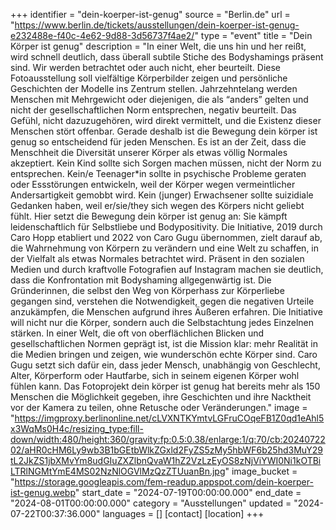 +++
identifier = "dein-koerper-ist-genug"
source = "Berlin.de"
url = "https://www.berlin.de/tickets/ausstellungen/dein-koerper-ist-genug-e232488e-f40c-4e62-9d88-3d56737f4ae2/"
type = "event"
title = "Dein Körper ist genug"
description = "In einer Welt, die uns hin und her reißt, wird schnell deutlich, dass überall subtile Stiche des Bodyshamings präsent sind. Wir werden betrachtet oder auch nicht, eher beurteilt. Diese Fotoausstellung soll vielfältige Körperbilder zeigen und persönliche Geschichten der Modelle ins Zentrum stellen.
Jahrzehntelang werden Menschen mit Mehrgewicht oder diejenigen, die als “anders” gelten und nicht der gesellschaftlichen Norm entsprechen, negativ beurteilt. Das Gefühl, nicht dazuzugehören, wird direkt vermittelt, und die Existenz dieser Menschen stört offenbar. Gerade deshalb ist die Bewegung dein körper ist genug so entscheidend für jeden Menschen. Es ist an der Zeit, dass die Menschheit die Diversität unserer Körper als etwas völlig Normales akzeptiert. Kein Kind sollte sich Sorgen machen müssen, nicht der Norm zu entsprechen. Kein/e Teenager*in sollte in psychische Probleme geraten oder Essstörungen entwickeln, weil der Körper wegen vermeintlicher Andersartigkeit gemobbt wird. Kein (junger) Erwachsener sollte suizidiale Gedanken haben, weil er/sie/they sich wegen des Körpers nicht geliebt fühlt.
Hier setzt die Bewegung dein körper ist genug an: Sie kämpft leidenschaftlich für Selbstliebe und Bodypositivity. Die Initiative, 2019 durch Caro Hopp etabliert und 2022 von Caro Gugu übernommen, zielt darauf ab, die Wahrnehmung von Körpern zu verändern und eine Welt zu schaffen, in der Vielfalt als etwas Normales betrachtet wird. Präsent in den sozialen Medien und durch kraftvolle Fotografien auf Instagram machen sie deutlich, dass die Konfrontation mit Bodyshaming allgegenwärtig ist. Die Gründerinnen, die selbst den Weg von Körperhass zur Körperliebe gegangen sind, verstehen die Notwendigkeit, gegen die negativen Urteile anzukämpfen, die Menschen aufgrund ihres Äußeren erfahren.
Die Initiative will nicht nur die Körper, sondern auch die Selbstachtung jedes Einzelnen stärken. In einer Welt, die oft von oberflächlichen Blicken und gesellschaftlichen Normen geprägt ist, ist die Mission klar: mehr Realität in die Medien bringen und zeigen, wie wunderschön echte Körper sind. Caro Gugu setzt sich dafür ein, dass jeder Mensch, unabhängig von Geschlecht, Alter, Körperform oder Hautfarbe, sich in seinem eigenen Körper wohl fühlen kann. Das Fotoprojekt dein körper ist genug hat bereits mehr als 150 Menschen die Möglichkeit gegeben, ihre Geschichten und ihre Nacktheit vor der Kamera zu teilen, ohne Retusche oder Veränderungen."
image = "https://imgproxy.berlinonline.net/cLVXNTKYmtvLGFruCOqeFB1Z0qd1eAhl5x3WqMs0H4c/resizing_type:fill-down/width:480/height:360/gravity:fp:0.5:0.38/enlarge:1/q:70/cb:2024072202/aHR0cHM6Ly9wb3B1bGEtbWlkZGxld2FyZS5zMy5hbWF6b25hd3MuY29tL2JkZS1jbXMvYm8udGIuZXZlbnQvaW1hZ2VzLzEyOS8zNjViYWI0Ni1kOTBiLTRlNGMtYmE4MS02NzNlOGVlMzQzZTUuanBn.jpg"
image_bucket = "https://storage.googleapis.com/fem-readup.appspot.com/dein-koerper-ist-genug.webp"
start_date = "2024-07-19T00:00:00.000"
end_date = "2024-08-01T00:00:00.000"
category = "Ausstellungen"
updated = "2024-07-22T00:37:36.000"
languages = []
[contact]
[location]
+++
